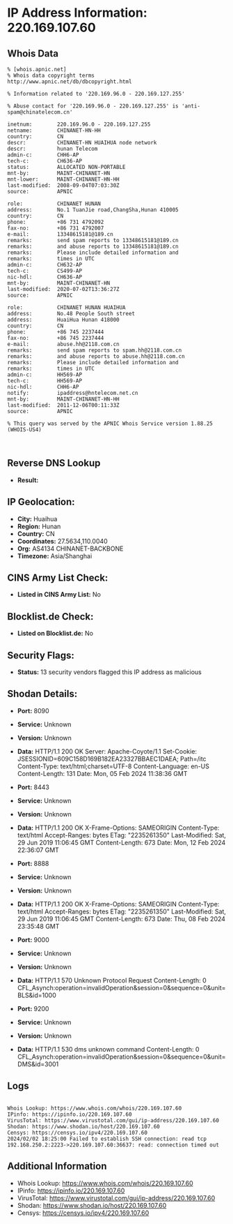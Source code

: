 # IP Address Information: 220.169.107.60

## Whois Data
```
% [whois.apnic.net]
% Whois data copyright terms    http://www.apnic.net/db/dbcopyright.html

% Information related to '220.169.96.0 - 220.169.127.255'

% Abuse contact for '220.169.96.0 - 220.169.127.255' is 'anti-spam@chinatelecom.cn'

inetnum:        220.169.96.0 - 220.169.127.255
netname:        CHINANET-HN-HH
country:        CN
descr:          CHINANET-HN HUAIHUA node network
descr:          hunan Telecom
admin-c:        CHH6-AP
tech-c:         CH636-AP
status:         ALLOCATED NON-PORTABLE
mnt-by:         MAINT-CHINANET-HN
mnt-lower:      MAINT-CHINANET-HN-HH
last-modified:  2008-09-04T07:03:30Z
source:         APNIC

role:           CHINANET HUNAN
address:        No.1 TuanJie road,ChangSha,Hunan 410005
country:        CN
phone:          +86 731 4792092
fax-no:         +86 731 4792007
e-mail:         13348615181@189.cn
remarks:        send spam reports to 13348615181@189.cn
remarks:        and abuse reports to 13348615181@189.cn
remarks:        Please include detailed information and
remarks:        times in UTC
admin-c:        CH632-AP
tech-c:         CS499-AP
nic-hdl:        CH636-AP
mnt-by:         MAINT-CHINANET-HN
last-modified:  2020-07-02T13:36:27Z
source:         APNIC

role:           CHINANET HUNAN HUAIHUA
address:        No.48 People South street
address:        HuaiHua Hunan 418000
country:        CN
phone:          +86 745 2237444
fax-no:         +86 745 2237444
e-mail:         abuse.hh@2118.com.cn
remarks:        send spam reports to spam.hh@2118.com.cn
remarks:        and abuse reports to abuse.hh@2118.com.cn
remarks:        Please include detailed information and
remarks:        times in UTC
admin-c:        HH569-AP
tech-c:         HH569-AP
nic-hdl:        CHH6-AP
notify:         ipaddress@hntelecom.net.cn
mnt-by:         MAINT-CHINANET-HN-HH
last-modified:  2011-12-06T00:11:33Z
source:         APNIC

% This query was served by the APNIC Whois Service version 1.88.25 (WHOIS-US4)



```
## Reverse DNS Lookup
- **Result:** 

## IP Geolocation:
- **City:** Huaihua
- **Region:** Hunan
- **Country:** CN
- **Coordinates:** 27.5634,110.0040
- **Org:** AS4134 CHINANET-BACKBONE
- **Timezone:** Asia/Shanghai

## CINS Army List Check:
- **Listed in CINS Army List:** 
No

## Blocklist.de Check:
- **Listed on Blocklist.de:** 
No

## Security Flags:
- **Status:** 13 security vendors flagged this IP address as malicious

## Shodan Details:
- **Port:** 8090
- **Service:** Unknown
- **Version:** Unknown
- **Data:** HTTP/1.1 200 OK
Server: Apache-Coyote/1.1
Set-Cookie: JSESSIONID=609C158D169B182EA23327BBAEC1DAEA; Path=/itc
Content-Type: text/html;charset=UTF-8
Content-Language: en-US
Content-Length: 131
Date: Mon, 05 Feb 2024 11:38:36 GMT



- **Port:** 8443
- **Service:** Unknown
- **Version:** Unknown
- **Data:** HTTP/1.1 200 OK
X-Frame-Options: SAMEORIGIN
Content-Type: text/html
Accept-Ranges: bytes
ETag: "2235261350"
Last-Modified: Sat, 29 Jun 2019 11:06:45 GMT
Content-Length: 673
Date: Mon, 12 Feb 2024 22:36:07 GMT



- **Port:** 8888
- **Service:** Unknown
- **Version:** Unknown
- **Data:** HTTP/1.1 200 OK
X-Frame-Options: SAMEORIGIN
Content-Type: text/html
Accept-Ranges: bytes
ETag: "2235261350"
Last-Modified: Sat, 29 Jun 2019 11:06:45 GMT
Content-Length: 673
Date: Thu, 08 Feb 2024 23:35:48 GMT



- **Port:** 9000
- **Service:** Unknown
- **Version:** Unknown
- **Data:** HTTP/1.1 570 Unknown Protocol Request
Content-Length: 0
CFL_Asynch:operation=invalidOperation&session=0&sequence=0&unit=BLS&id=1000



- **Port:** 9200
- **Service:** Unknown
- **Version:** Unknown
- **Data:** HTTP/1.1 530 dms unknown command
Content-Length: 0
CFL_Asynch:operation=invalidOperation&session=0&sequence=0&unit=DMS&id=3001



## Logs
```

Whois Lookup: https://www.whois.com/whois/220.169.107.60
IPinfo: https://ipinfo.io/220.169.107.60
VirusTotal: https://www.virustotal.com/gui/ip-address/220.169.107.60
Shodan: https://www.shodan.io/host/220.169.107.60
Censys: https://censys.io/ipv4/220.169.107.60
2024/02/02 18:25:00 Failed to establish SSH connection: read tcp 192.168.250.2:2223->220.169.107.60:36637: read: connection timed out

```
## Additional Information
- Whois Lookup: https://www.whois.com/whois/220.169.107.60
- IPinfo: https://ipinfo.io/220.169.107.60
- VirusTotal: https://www.virustotal.com/gui/ip-address/220.169.107.60
- Shodan: https://www.shodan.io/host/220.169.107.60
- Censys: https://censys.io/ipv4/220.169.107.60

